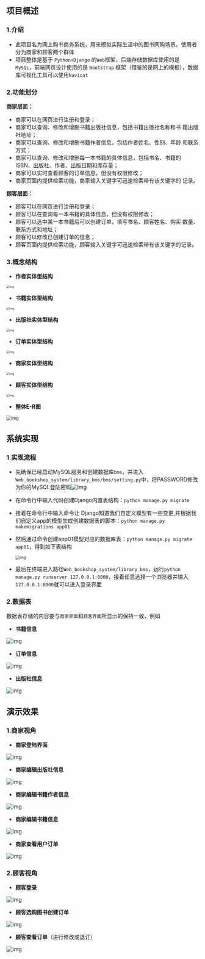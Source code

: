 ## 项目概述

### 1.介绍

- 此项目名为网上购书商务系统，用来模拟实际生活中的图书网购场景，使用者分为商家和顾客两个群体
- 项目整体是基于 `Python+Django` 的`Web`框架，后端存储数据库使用的是`MySQL`，前端网页设计使用的是 `Bootstrap` 框架（借鉴的是网上的模板），数据库可视化工具可以使用`Navicat`

  

### 2.功能划分

**商家层面：**

- 商家可以在网页进行注册和登录； 
- 商家可以查询、修改和增删书籍出版社信息，包括书籍出版社名称和书 籍出版社地址； 
- 商家可以查询、修改和增删书籍作者信息，包括作者姓名、性别、年龄 和联系方式； 
- 商家可以查询、修改和增删每一本书籍的具体信息，包括书名、书籍的 ISBN、出版社、作者、出版日期和库存量； 
- 商家可以实时查看顾客的订单信息，但没有权限修改； 
- 商家页面内提供检索功能，商家输入关键字可迅速检索带有该关键字的 记录。

  

**顾客层面：**

- 顾客可以在网页进行注册和登录； 
- 顾客可以在查询每一本书籍的具体信息，但没有权限修改； 
- 顾客可以选中某一本书籍后可以创建订单，填写书名、顾客姓名、购买 数量、联系方式和地址； 
- 顾客可以修改已创建订单的信息； 
- 顾客页面内提供检索功能，顾客输入关键字可迅速检索带有该关键字的记录。



  

### 3.概念结构

- **作者实体型结构**

<img src="https://raw.githubusercontent.com/ChongbinZhao/Web_bookshop_system/master/src/16.png" alt="img" style="zoom:50%;" />

- **书籍实体型结构**

<img src="https://raw.githubusercontent.com/ChongbinZhao/Web_bookshop_system/master/src/17.png" alt="img" style="zoom:50%;" />

- **出版社实体型结构**

<img src="https://raw.githubusercontent.com/ChongbinZhao/Web_bookshop_system/master/src/18.png" alt="img" style="zoom:50%;" />

- **订单实体型结构**

<img src="https://raw.githubusercontent.com/ChongbinZhao/Web_bookshop_system/master/src/19.png" alt="img" style="zoom:50%;" />

- **商家实体型结构**

<img src="https://raw.githubusercontent.com/ChongbinZhao/Web_bookshop_system/master/src/20.png" alt="img" style="zoom:50%;" />



- **顾客实体型结构**

<img src="https://raw.githubusercontent.com/ChongbinZhao/Web_bookshop_system/master/src/21.png" alt="img" style="zoom:50%;" />

- **整体E-R图**



<img src="https://raw.githubusercontent.com/ChongbinZhao/Web_bookshop_system/master/src/22.png" alt="img" style="zoom: 80%;" />



  

## 系统实现

### 1.实现流程

- 先确保已经启动MySQL服务和创建数据库`bms`，并进入`Web_bookshop_system/library_bms/bms/setting.py`中，将PASSWORD修改为你的MySQL登陆密码![img](https://raw.githubusercontent.com/ChongbinZhao/Web_bookshop_system/master/src/11.png)

- 在命令行中输入代码创建Django内置表结构：`python manage.py migrate` 

- 接着在命令行中输入命令让 Django知道我们自定义模型有一些变更,并根据我们自定义app的模型生成创建数据表的脚本：`python manage.py makemigrations app01`

- 然后通过命令创建app01模型对应的数据库表：`python manage.py migrate app01`，得到如下表结构

  <img src="https://raw.githubusercontent.com/ChongbinZhao/Web_bookshop_system/master/src/12.png" alt="img" style="zoom:67%;" />

- 最后在终端进入路径`Web_bookshop_system/library_bms`，运行`python manage.py runserver 127.0.0.1:8000`，接着任意选择一个浏览器并输入`127.0.0.1:8000`就可以进入登录界面



  

### 2.数据表

数据表存储的内容要与`商家界面`和`顾客界面`所显示的保持一致，例如

- **书籍信息**

![img](https://raw.githubusercontent.com/ChongbinZhao/Web_bookshop_system/master/src/13.png)

  

- **订单信息**

![img](https://raw.githubusercontent.com/ChongbinZhao/Web_bookshop_system/master/src/14.png)

  

- **出版社信息**

![img](https://raw.githubusercontent.com/ChongbinZhao/Web_bookshop_system/master/src/15.png)







  

## 演示效果

### 1.商家视角

- **商家登陆界面**

![img](https://raw.githubusercontent.com/ChongbinZhao/Web_bookshop_system/master/src/1.png)

  

- **商家编辑出版社信息**

![img](https://raw.githubusercontent.com/ChongbinZhao/Web_bookshop_system/master/src/2.png)

  

- **商家编辑书籍作者信息**

![img](https://raw.githubusercontent.com/ChongbinZhao/Web_bookshop_system/master/src/3.png)

  

- **商家编辑书籍信息** 

![img](https://raw.githubusercontent.com/ChongbinZhao/Web_bookshop_system/master/src/4.png)

  

- **商家查看用户订单**

![img](https://raw.githubusercontent.com/ChongbinZhao/Web_bookshop_system/master/src/5.png)

  

### 2.顾客视角

- **顾客登录**

![img](https://raw.githubusercontent.com/ChongbinZhao/Web_bookshop_system/master/src/6.png)

  

- **顾客选购图书创建订单**

![img](https://raw.githubusercontent.com/ChongbinZhao/Web_bookshop_system/master/src/7.png)

  

- **顾客查看订单**（进行修改或退订）

![img](https://raw.githubusercontent.com/ChongbinZhao/Web_bookshop_system/master/src/8.png)

  
